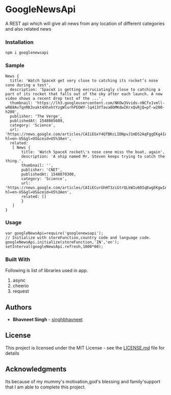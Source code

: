 # GoogleNewsApi
A REST api which will give all news from any location of different categories and also related news

### Installation 
```
npm i googlenewsapi

```
### Sample

```
News {
  title: 'Watch SpaceX get very close to catching its rocket’s nose cone during a test',
  description: 'SpaceX is getting excruciatingly close to catching a part of its rocket that falls out of the sky after each launch. A new video shows a recent drop test of the ...',
  thumbnail: 'https://lh3.googleusercontent.com/NKOw3Vvids-nNCfx1vmll-wR88AvTqnRK3vakt4XhxhtYzgWlurhPEOWY-lq413YTava0bMKdwIKrxQvRjQ=pf-w200-h200',
  publisher: 'The Verge',
  publishedAt: 1548865689,
  category: 'Science',
  url: 'https://news.google.com/articles/CAIiEGxY4QfBKcLIDNpvJ1mDS2AqFggEKg4IACoGCAow3O8nMMqOBjD38Ak?hl=en-US&gl=US&ceid=US%3Aen',
  related:
   [ News {
       title: 'Watch SpaceX rocket\'s nose cone miss the boat, again',
       description: 'A ship named Mr. Steven keeps trying to catch the thing.',
       thumbnail: '',
       publisher: 'CNET',
       publishedAt: 1548870300,
       category: 'Science',
       url: 'https://news.google.com/articles/CAIiECurGhHT3ziGtrQLkWIu6OIqEwgEKgwIACoFCAow4GowoAgwkRo?hl=en-US&gl=US&ceid=US%3Aen',
       related: [] 
       }
   ] 
}

```
### Usage 
```
var googleNewsApi=require('googlenewsapi');
// Initialize with storeFunction,country code and language code.
googleNewsApi.initialize(storeFunction,'IN','en');
setInterval(googleNewsApi.refresh,1000*60);

```

### Built With

Following is list of  libraries used in app.
1) async
2) cheerio
5) request


## Authors

* **Bhavneet Singh**  - [singhbhavneet](https://github.com/singhbhavneet)

## License

This project is licensed under the MIT License - see the [LICENSE.md](LICENSE.md) file for details

## Acknowledgments

Its because of my mummy's motivation,god's blessing and family'support that I am able to complete this project.


